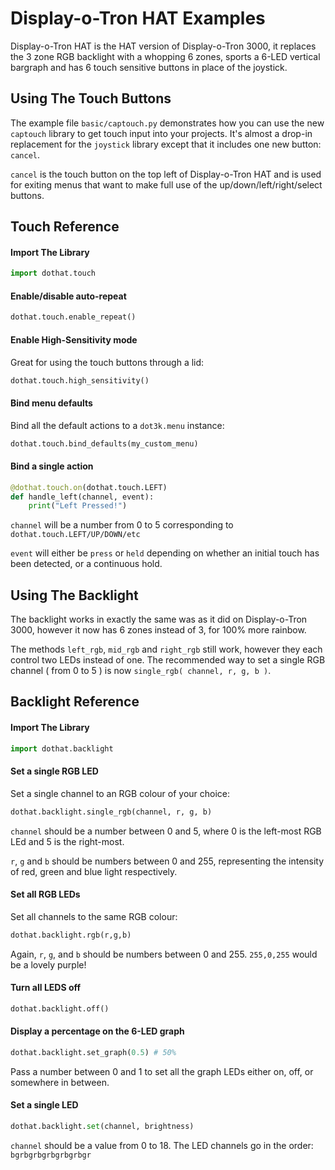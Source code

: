 # Display-o-Tron HAT Examples

Display-o-Tron HAT is the HAT version of Display-o-Tron 3000, it replaces the 3 zone RGB backlight with a whopping 6 zones, sports a 6-LED vertical bargraph and has 6 touch sensitive buttons in place of the joystick.

## Using The Touch Buttons

The example file `basic/captouch.py` demonstrates how you can use the new `captouch` library to get touch input into your projects. It's almost a drop-in replacement for the `joystick` library except that it includes one new button: `cancel`.

`cancel` is the touch button on the top left of Display-o-Tron HAT and is used for exiting menus that want to make full use of the up/down/left/right/select buttons. 

## Touch Reference

#### Import The Library

```python
import dothat.touch
```

#### Enable/disable auto-repeat

```python
dothat.touch.enable_repeat()
```

#### Enable High-Sensitivity mode

Great for using the touch buttons through a lid:

```python
dothat.touch.high_sensitivity()
```

#### Bind menu defaults

Bind all the default actions to a `dot3k.menu` instance:

```python
dothat.touch.bind_defaults(my_custom_menu)
```

#### Bind a single action

```python
@dothat.touch.on(dothat.touch.LEFT)
def handle_left(channel, event):
    print("Left Pressed!")
```

`channel` will be a number from 0 to 5 corresponding to `dothat.touch.LEFT/UP/DOWN/etc`

`event` will either be `press` or `held` depending on whether an initial touch has been detected, or a continuous hold.

## Using The Backlight

The backlight works in exactly the same was as it did on Display-o-Tron 3000, however it now has 6 zones instead of 3, for 100% more rainbow.

The methods `left_rgb`, `mid_rgb` and `right_rgb` still work, however they each control two LEDs instead of one. The recommended way to set a single RGB channel ( from 0 to 5 ) is now `single_rgb( channel, r, g, b )`.

## Backlight Reference

#### Import The Library

```python
import dothat.backlight
```

#### Set a single RGB LED

Set a single channel to an RGB colour of your choice:

```python
dothat.backlight.single_rgb(channel, r, g, b)
```

`channel` should be a number between 0 and 5, where 0 is the left-most RGB LEd and 5 is the right-most.

`r`, `g` and `b` should be numbers between 0 and 255, representing the intensity of red, green and blue light respectively.

#### Set all RGB LEDs

Set all channels to the same RGB colour:

```python
dothat.backlight.rgb(r,g,b)
```

Again, `r`, `g`, and `b` should be numbers between 0 and 255. `255,0,255` would be a lovely purple!

#### Turn all LEDS off

```python
dothat.backlight.off()
```

#### Display a percentage on the 6-LED graph

```python
dothat.backlight.set_graph(0.5) # 50%
```

Pass a number between 0 and 1 to set all the graph LEDs either on, off, or somewhere in between.

#### Set a single LED

```python
dothat.backlight.set(channel, brightness)
```

`channel` should be a value from 0 to 18. The LED channels go in the order: `bgrbgrbgrbgrbgrbgr`
